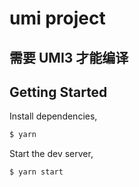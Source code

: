 # umi project

## 需要 UMI3 才能编译

## Getting Started

Install dependencies,

```bash
$ yarn
```

Start the dev server,

```bash
$ yarn start
```
